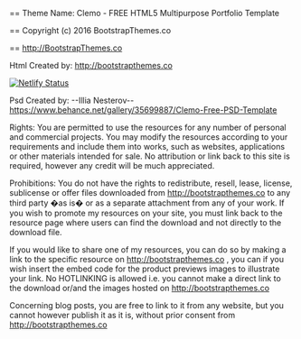 == Theme Name: Clemo - FREE HTML5 Multipurpose Portfolio Template

== Copyright (c) 2016 BootstrapThemes.co

== http://BootstrapThemes.co


Html Created by: http://bootstrapthemes.co

[![Netlify Status](https://api.netlify.com/api/v1/badges/fe03d7d0-6b89-4149-8541-c339916b53a7/deploy-status)](https://app.netlify.com/sites/10milenumerodojamil/deploys)

Psd Created by: --Illia Nesterov-- https://www.behance.net/gallery/35699887/Clemo-Free-PSD-Template


Rights: 
You are permitted to use the resources for any number of personal and commercial projects.
You may modify the resources according to your requirements and include them into works, 
such as websites, applications or other materials intended for sale. No attribution or 
link back to this site is required, however any credit will be much appreciated.


Prohibitions:
You do not have the rights to redistribute, resell, lease, license, sublicense or offer 
files downloaded from http://bootstrapthemes.co to any third party �as is� or as a separate attachment 
from any of your work. If you wish to promote my resources on your site, you must link back 
to the resource page where users can find the download and not directly to the download file.



If you would like to share one of my resources, you can do so by making a link to the specific 
resource on http://bootstrapthemes.co , you can if you wish insert the embed code for the product previews images to illustrate your link. 
No HOTLINKING is allowed i.e. you cannot make a direct link to the download or/and the images hosted on http://bootstrapthemes.co

Concerning blog posts, you are free to link to it from any website, 
but you cannot however publish it as it is, without prior consent from http://bootstrapthemes.co

